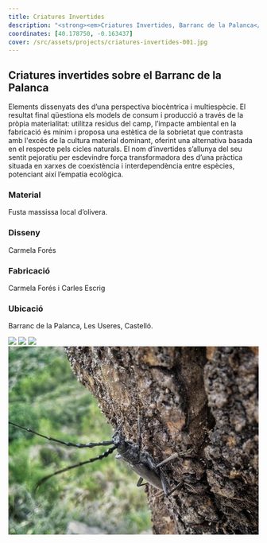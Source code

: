 ```yaml
---
title: Criatures Invertides
description: "<strong><em>Criatures Invertides, Barranc de la Palanca</em></strong>: elements dissenyats des d’una perspectiva biocèntrica i multiespècie. Fabricats a partir de residus de camp."
coordinates: [40.178750, -0.163437]
cover: /src/assets/projects/criatures-invertides-001.jpg
---
```


## Criatures invertides sobre el Barranc de la Palanca

Elements dissenyats des d’una perspectiva biocèntrica i multiespècie. El resultat final qüestiona els models de consum i producció a través de la pròpia materialitat: utilitza residus del camp, l’impacte ambiental en la fabricació és mínim i proposa una estètica de la sobrietat que contrasta amb l'excés de la cultura material dominant, oferint una alternativa basada en el respecte pels cicles naturals. El nom d’invertides s’allunya del seu sentit pejoratiu per esdevindre força transformadora des d’una pràctica situada en xarxes de coexistència i interdependència entre espècies, potenciant així l’empatia ecològica.

### Material

Fusta massissa local d’olivera.

### Disseny
Carmela Forés

### Fabricació
Carmela Forés i Carles Escrig

### Ubicació
Barranc de la Palanca, Les Useres, Castelló.

![](/src/assets/projects/criatures-invertides-003.jpg)
![](/src/assets/projects/criatures-invertides-002.jpg)
![](/src/assets/projects/criatures-invertides-001.jpg)
![](/src/assets/projects/criatures-invertides-004.jpg)
